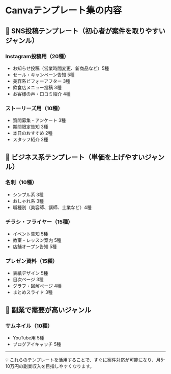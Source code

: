 # Canvaテンプレート集の内容

## 📱 SNS投稿テンプレート（初心者が案件を取りやすいジャンル）

### Instagram投稿用（20種）
- お知らせ投稿（営業時間変更、新商品など）5種
- セール・キャンペーン告知 5種
- 美容系ビフォーアフター 3種
- 飲食店メニュー投稿 3種
- お客様の声・口コミ紹介 4種

### ストーリーズ用（10種）
- 質問募集・アンケート 3種
- 期間限定告知 3種
- 本日のおすすめ 2種
- スタッフ紹介 2種

## 💼 ビジネス系テンプレート（単価を上げやすいジャンル）

### 名刺（10種）
- シンプル系 3種
- おしゃれ系 3種
- 職種別（美容師、講師、士業など）4種

### チラシ・フライヤー（15種）
- イベント告知 5種
- 教室・レッスン案内 5種
- 店舗オープン告知 5種

### プレゼン資料（15種）
- 表紙デザイン 5種
- 目次ページ 3種
- グラフ・図解ページ 4種
- まとめスライド 3種

## 🎯 副業で需要が高いジャンル

### サムネイル（10種）
- YouTube用 5種
- ブログアイキャッチ 5種

---
💡 これらのテンプレートを活用することで、すぐに案件対応が可能になり、月5-10万円の副業収入を目指しやすくなります。